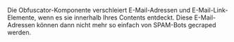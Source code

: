 Die Obfuscator-Komponente verschleiert E-Mail-Adressen und E-Mail-Link-Elemente, wenn es sie innerhalb Ihres Contents entdeckt. Diese E-Mail-Adressen können dann nicht mehr so einfach von SPAM-Bots gecraped werden.